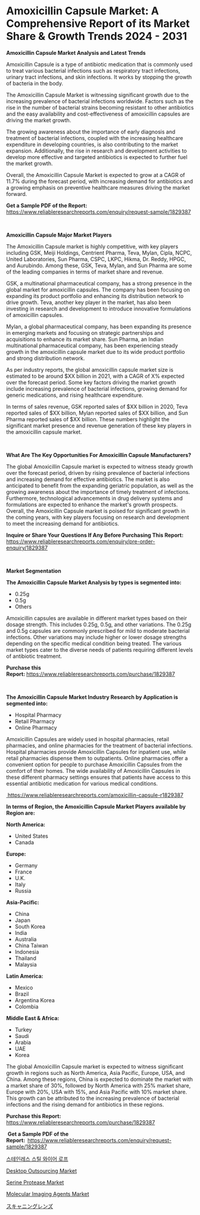 <p><h1>Amoxicillin Capsule Market: A Comprehensive Report of its Market Share & Growth Trends 2024 - 2031</h1></p><p><strong>Amoxicillin Capsule Market Analysis and Latest Trends</strong></p>
<p><p>Amoxicillin Capsule is a type of antibiotic medication that is commonly used to treat various bacterial infections such as respiratory tract infections, urinary tract infections, and skin infections. It works by stopping the growth of bacteria in the body.</p><p>The Amoxicillin Capsule Market is witnessing significant growth due to the increasing prevalence of bacterial infections worldwide. Factors such as the rise in the number of bacterial strains becoming resistant to other antibiotics and the easy availability and cost-effectiveness of amoxicillin capsules are driving the market growth.</p><p>The growing awareness about the importance of early diagnosis and treatment of bacterial infections, coupled with the increasing healthcare expenditure in developing countries, is also contributing to the market expansion. Additionally, the rise in research and development activities to develop more effective and targeted antibiotics is expected to further fuel the market growth.</p><p>Overall, the Amoxicillin Capsule Market is expected to grow at a CAGR of 11.7% during the forecast period, with increasing demand for antibiotics and a growing emphasis on preventive healthcare measures driving the market forward.</p></p>
<p><strong>Get a Sample PDF of the Report:&nbsp;</strong> <a href="https://www.reliableresearchreports.com/enquiry/request-sample/1829387">https://www.reliableresearchreports.com/enquiry/request-sample/1829387</a></p>
<p>&nbsp;</p>
<p><strong>Amoxicillin Capsule Major Market Players</strong></p>
<p><p>The Amoxicillin Capsule market is highly competitive, with key players including GSK, Meiji Holdings, Centrient Pharma, Teva, Mylan, Cipla, NCPC, United Laboratories, Sun Pharma, CSPC, LKPC, Hikma, Dr. Reddy, HPGC, and Aurubindo. Among these, GSK, Teva, Mylan, and Sun Pharma are some of the leading companies in terms of market share and revenue.</p><p>GSK, a multinational pharmaceutical company, has a strong presence in the global market for amoxicillin capsules. The company has been focusing on expanding its product portfolio and enhancing its distribution network to drive growth. Teva, another key player in the market, has also been investing in research and development to introduce innovative formulations of amoxicillin capsules.</p><p>Mylan, a global pharmaceutical company, has been expanding its presence in emerging markets and focusing on strategic partnerships and acquisitions to enhance its market share. Sun Pharma, an Indian multinational pharmaceutical company, has been experiencing steady growth in the amoxicillin capsule market due to its wide product portfolio and strong distribution network.</p><p>As per industry reports, the global amoxicillin capsule market size is estimated to be around $XX billion in 2021, with a CAGR of X% expected over the forecast period. Some key factors driving the market growth include increasing prevalence of bacterial infections, growing demand for generic medications, and rising healthcare expenditure.</p><p>In terms of sales revenue, GSK reported sales of $XX billion in 2020, Teva reported sales of $XX billion, Mylan reported sales of $XX billion, and Sun Pharma reported sales of $XX billion. These numbers highlight the significant market presence and revenue generation of these key players in the amoxicillin capsule market.</p></p>
<p>&nbsp;</p>
<p><strong>What Are The Key Opportunities For Amoxicillin Capsule Manufacturers?</strong></p>
<p><p>The global Amoxicillin Capsule market is expected to witness steady growth over the forecast period, driven by rising prevalence of bacterial infections and increasing demand for effective antibiotics. The market is also anticipated to benefit from the expanding geriatric population, as well as the growing awareness about the importance of timely treatment of infections. Furthermore, technological advancements in drug delivery systems and formulations are expected to enhance the market's growth prospects. Overall, the Amoxicillin Capsule market is poised for significant growth in the coming years, with key players focusing on research and development to meet the increasing demand for antibiotics.</p></p>
<p><strong>Inquire or Share Your Questions If Any Before Purchasing This Report:</strong> <a href="https://www.reliableresearchreports.com/enquiry/pre-order-enquiry/1829387">https://www.reliableresearchreports.com/enquiry/pre-order-enquiry/1829387</a></p>
<p>&nbsp;</p>
<p><strong>Market Segmentation</strong></p>
<p><strong>The Amoxicillin Capsule Market Analysis by types is segmented into:</strong></p>
<p><ul><li>0.25g</li><li>0.5g</li><li>Others</li></ul></p>
<p><p>Amoxicillin capsules are available in different market types based on their dosage strength. This includes 0.25g, 0.5g, and other variations. The 0.25g and 0.5g capsules are commonly prescribed for mild to moderate bacterial infections. Other variations may include higher or lower dosage strengths depending on the specific medical condition being treated. The various market types cater to the diverse needs of patients requiring different levels of antibiotic treatment.</p></p>
<p><strong>Purchase this Report:&nbsp;</strong><a href="https://www.reliableresearchreports.com/purchase/1829387">https://www.reliableresearchreports.com/purchase/1829387</a></p>
<p>&nbsp;</p>
<p><strong>The Amoxicillin Capsule Market Industry Research by Application is segmented into:</strong></p>
<p><ul><li>Hospital Pharmacy</li><li>Retail Pharmacy</li><li>Online Pharmacy</li></ul></p>
<p><p>Amoxicillin Capsules are widely used in hospital pharmacies, retail pharmacies, and online pharmacies for the treatment of bacterial infections. Hospital pharmacies provide Amoxicillin Capsules for inpatient use, while retail pharmacies dispense them to outpatients. Online pharmacies offer a convenient option for people to purchase Amoxicillin Capsules from the comfort of their homes. The wide availability of Amoxicillin Capsules in these different pharmacy settings ensures that patients have access to this essential antibiotic medication for various medical conditions.</p></p>
<p><a href="https://www.reliableresearchreports.com/amoxicillin-capsule-r1829387">&nbsp;https://www.reliableresearchreports.com/amoxicillin-capsule-r1829387</a></p>
<p><strong>In terms of Region, the Amoxicillin Capsule Market Players available by Region are:</strong></p>
<p>
    <p> <strong> North America: </strong>
        <ul>
            <li>United States</li>
            <li>Canada</li>
        </ul>
        </p> 
    <p> <strong> Europe: </strong>
        <ul>
            <li>Germany</li>
            <li>France</li>
            <li>U.K.</li>
            <li>Italy</li>
            <li>Russia</li>
        </ul>
        </p> 
    <p> <strong> Asia-Pacific: </strong>
        <ul>
            <li>China</li>
            <li>Japan</li>
            <li>South Korea</li>
            <li>India</li>
            <li>Australia</li>
            <li>China Taiwan</li>
            <li>Indonesia</li>
            <li>Thailand</li>
            <li>Malaysia</li>
        </ul>
        </p> 
    <p> <strong> Latin America: </strong>
        <ul>
            <li>Mexico</li>
            <li>Brazil</li>
            <li>Argentina Korea</li>
            <li>Colombia</li>
        </ul>
        </p> 
    <p> <strong> Middle East & Africa: </strong>
        <ul>
            <li>Turkey</li>
            <li>Saudi</li>
            <li>Arabia</li>
            <li>UAE</li>
            <li>Korea</li>
        </ul>
    </p>
    </p>
<p><p>The global Amoxicillin Capsule market is expected to witness significant growth in regions such as North America, Asia Pacific, Europe, USA, and China. Among these regions, China is expected to dominate the market with a market share of 30%, followed by North America with 25% market share, Europe with 20%, USA with 15%, and Asia Pacific with 10% market share. This growth can be attributed to the increasing prevalence of bacterial infections and the rising demand for antibiotics in these regions.</p></p>
<p><strong>Purchase this Report: </strong><a href="https://www.reliableresearchreports.com/purchase/1829387">https://www.reliableresearchreports.com/purchase/1829387</a></p>
<p>&nbsp;<strong>Get a Sample PDF of the Report:&nbsp;&nbsp;</strong><a href="https://www.reliableresearchreports.com/enquiry/request-sample/1829387">https://www.reliableresearchreports.com/enquiry/request-sample/1829387</a></p>
<p><strong></strong></p>
<p><p><a href="https://github.com/darrellockm3ytan895656/Market-Research-Report-List-1/blob/main/136577457198.md">스테인레스 스틸 와이어 로프</a></p><p><a href="https://www.linkedin.com/pulse/desktop-outsourcing-market-size-reveals-best-marketing-channels-0tfyf">Desktop Outsourcing Market</a></p><p><a href="https://github.com/Sinjinluong3e0awx2m195k76/Market-Research-Report-List-2/blob/main/serine-protease-market.md">Serine Protease Market</a></p><p><a href="https://github.com/shotows/Market-Research-Report-List-2/blob/main/molecular-imaging-agents-market.md">Molecular Imaging Agents Market</a></p><p><a href="https://github.com/RaeJenkins1952/Market-Research-Report-List-1/blob/main/122999159085.md">スキャニングレンズ</a></p></p>